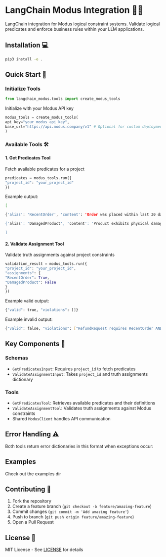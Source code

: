 # LangChain Modus Integration 🔗➗

LangChain integration for Modus logical constraint systems. Validate logical predicates and enforce business rules within your LLM applications.

## Installation 💻
```bash
pip3 install -e .
```

## Quick Start 🚀

### Initialize Tools
```py
from langchain_modus.tools import create_modus_tools
```

Initialize with your Modus API key
```py
modus_tools = create_modus_tools(
api_key="your_modus_api_key",
base_url="https://api.modus.company/v1" # Optional for custom deployments
)
```

### Available Tools 🛠️

#### 1. Get Predicates Tool
Fetch available predicates for a project

```py
predicates = modus_tools.run({
"project_id": "your_project_id"
})
```

Example output:
```bash
[

{'alias': 'RecentOrder', 'content': 'Order was placed within last 30 days'},

{'alias': 'DamagedProduct', 'content': 'Product exhibits physical damage'}

]
```

#### 2. Validate Assignment Tool

Validate truth assignments against project constraints

```py
validation_result = modus_tools.run({
"project_id": "your_project_id",
"assignments": {
"RecentOrder": True,
"DamagedProduct": False
}
})
```

Example valid output:
```bash
{"valid": true, "violations": []}
```

Example invalid output:
```bash
{"valid": false, "violations": ["RefundRequest requires RecentOrder AND NOT DamagedProduct"]}
```

## Key Components 🔐
### Schemas
- `GetPredicatesInput`: Requires `project_id` to fetch predicates
- `ValidateAssignmentInput`: Takes `project_id` and truth assignments dictionary

### Tools
- `GetPredicatesTool`: Retrieves available predicates and their definitions
- `ValidateAssignmentTool`: Validates truth assignments against Modus constraints
- Shared `ModusClient` handles API communication

## Error Handling ⚠️
Both tools return error dictionaries in this format when exceptions occur:

## Examples
Check out the examples dir

## Contributing 🤝
1. Fork the repository
2. Create a feature branch (`git checkout -b feature/amazing-feature`)
3. Commit changes (`git commit -m 'Add amazing feature'`)
4. Push to branch (`git push origin feature/amazing-feature`)
5. Open a Pull Request

## License 📜
MIT License - See [LICENSE](LICENSE) for details